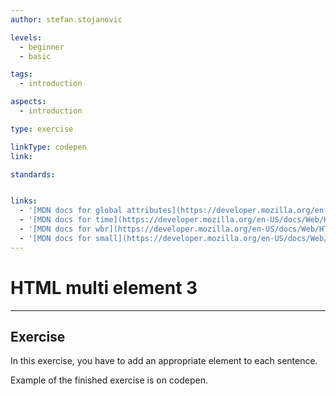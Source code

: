 ```yaml
---
author: stefan.stojanovic

levels:
  - beginner
  - basic

tags:
  - introduction

aspects:
  - introduction

type: exercise

linkType: codepen
link: 

standards:


links:
  - '[MDN docs for global attributes](https://developer.mozilla.org/en-US/docs/Web/HTML/Global_attributes){website}'
  - '[MDN docs for time](https://developer.mozilla.org/en-US/docs/Web/HTML/Element/time){website}'
  - '[MDN docs for wbr](https://developer.mozilla.org/en-US/docs/Web/HTML/Element/wbr){website}'
  - '[MDN docs for small](https://developer.mozilla.org/en-US/docs/Web/HTML/Element/small){website}'
---
```

# HTML multi element 3
---

## Exercise
In this exercise, you have to add an appropriate element to each sentence.

Example of the finished exercise is on codepen.
